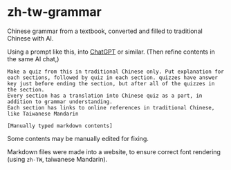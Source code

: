 # zh-tw-grammar

Chinese grammar from a textbook, converted and filled to traditional Chinese with AI.

Using a prompt like this, into [ChatGPT](https://chat.openai.com/) or similar. (Then refine contents in the same AI chat,)

```
Make a quiz from this in traditional Chinese only. Put explanation for each sections, followed by quiz in each section. quizzes have answer key just before ending the section, but after all of the quizzes in the section.
Every section has a translation into Chinese quiz as a part, in addition to grammar understanding.
Each section has links to online references in traditional Chinese, like Taiwanese Mandarin

[Manually typed markdown contents]
```

Some contents may be manually edited for fixing.

Markdown files were made into a website, to ensure correct font rendering (using `zh-TW`, taiwanese Mandarin).
